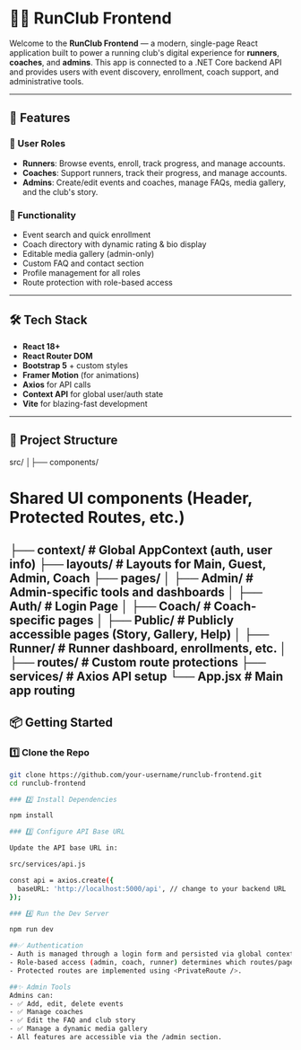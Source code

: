 # 🏃‍♀️ RunClub Frontend

Welcome to the **RunClub Frontend** — a modern, single-page React application built to power a running club's digital experience for **runners**, **coaches**, and **admins**. This app is connected to a .NET Core backend API and provides users with event discovery, enrollment, coach support, and administrative tools.

---

## 🚀 Features

### 👥 User Roles
- **Runners**: Browse events, enroll, track progress, and manage accounts.
- **Coaches**: Support runners, track their progress, and manage accounts.
- **Admins**: Create/edit events and coaches, manage FAQs, media gallery, and the club's story.

### 🧩 Functionality
- Event search and quick enrollment
- Coach directory with dynamic rating & bio display
- Editable media gallery (admin-only)
- Custom FAQ and contact section
- Profile management for all roles
- Route protection with role-based access

---

## 🛠️ Tech Stack

- **React 18+**
- **React Router DOM**
- **Bootstrap 5** + custom styles
- **Framer Motion** (for animations)
- **Axios** for API calls
- **Context API** for global user/auth state
- **Vite** for blazing-fast development

---

## 📁 Project Structure

src/ 
│├── components/ 
 # Shared UI components (Header, Protected Routes, etc.)
├── context/ # Global AppContext (auth, user info) 
├── layouts/ # Layouts for Main, Guest, Admin, Coach
├── pages/ 
│ ├── Admin/ # Admin-specific tools and dashboards 
│ ├── Auth/ # Login Page 
│ ├── Coach/ # Coach-specific pages 
│ ├── Public/ # Publicly accessible pages (Story, Gallery, Help) 
│ ├── Runner/ # Runner dashboard, enrollments, etc. 
│ ├── routes/ # Custom route protections 
├── services/ # Axios API setup 
└── App.jsx # Main app routing
---

## 📦 Getting Started

### 1️⃣ Clone the Repo

```bash
git clone https://github.com/your-username/runclub-frontend.git
cd runclub-frontend

### 2️⃣ Install Dependencies

npm install

### 3️⃣ Configure API Base URL

Update the API base URL in:

src/services/api.js

const api = axios.create({
  baseURL: 'http://localhost:5000/api', // change to your backend URL
});

### 4️⃣ Run the Dev Server

npm run dev

##✅ Authentication
- Auth is managed through a login form and persisted via global context.
- Role-based access (admin, coach, runner) determines which routes/pages a user can access.
- Protected routes are implemented using <PrivateRoute />.

##✨ Admin Tools
Admins can:
- ✅ Add, edit, delete events
- ✅ Manage coaches
- ✅ Edit the FAQ and club story
- ✅ Manage a dynamic media gallery
- All features are accessible via the /admin section.
